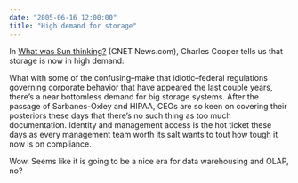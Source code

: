 ```yaml
---
date: "2005-06-16 12:00:00"
title: "High demand for storage"
---
```




In [What was Sun thinking?](http://9news.i.com.com/) (CNET News.com), Charles Cooper tells us that storage is now in high demand:

> 
What with some of the confusing&#8211;make that idiotic&#8211;federal regulations governing corporate behavior that have appeared the last couple years, there&rsquo;s a near bottomless demand for big storage systems. After the passage of Sarbanes-Oxley and HIPAA, CEOs are so keen on covering their posteriors these days that there&rsquo;s no such thing as too much documentation. Identity and management access is the hot ticket these days as every management team worth its salt wants to tout how tough it now is on compliance.



Wow. Seems like it is going to be a nice era for data warehousing and OLAP, no?

